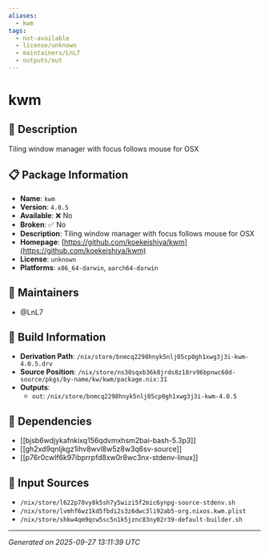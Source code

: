 ```yaml
---
aliases:
  - kwm
tags:
  - not-available
  - license/unknown
  - maintainers/LnL7
  - outputs/out
---
```


# kwm

## 📝 Description

Tiling window manager with focus follows mouse for OSX

## 📋 Package Information

- **Name**: `kwm`
- **Version**: `4.0.5`
- **Available**: ❌ No
- **Broken**: ✅ No
- **Description**: Tiling window manager with focus follows mouse for OSX
- **Homepage**: [https://github.com/koekeishiya/kwm](https://github.com/koekeishiya/kwm)
- **License**: `unknown`
- **Platforms**: `x86_64-darwin`, `aarch64-darwin`
## 👥 Maintainers

- @LnL7


## 🔧 Build Information

- **Derivation Path**: `/nix/store/bnmcq2298hnyk5nlj05cp0gh1xwg3j3i-kwm-4.0.5.drv`
- **Source Position**: `/nix/store/ns30sqxb36k8jrds8z18rv96bpnwc60d-source/pkgs/by-name/kw/kwm/package.nix:31`
- **Outputs**:
  - `out`:  `/nix/store/bnmcq2298hnyk5nlj05cp0gh1xwg3j3i-kwm-4.0.5`

## 🔗 Dependencies

- [[bjsb6wdjykafnkixq156qdvmxhsm2bai-bash-5.3p3]]
- [[gh2xd9qnljkgz1ihv8wvl8w5z8w3q6sv-source]]
- [[p76r0cwlf6k97ibprrpfd8xw0r8wc3nx-stdenv-linux]]

## 📁 Input Sources

- `/nix/store/l622p70vy8k5sh7y5wizi5f2mic6ynpg-source-stdenv.sh`
- `/nix/store/lvmhf6wz1kd5fbdi2s3z6dwc3li92ab5-org.nixos.kwm.plist`
- `/nix/store/shkw4qm9qcw5sc5n1k5jznc83ny02r39-default-builder.sh`

---
*Generated on 2025-09-27 13:11:39 UTC*
